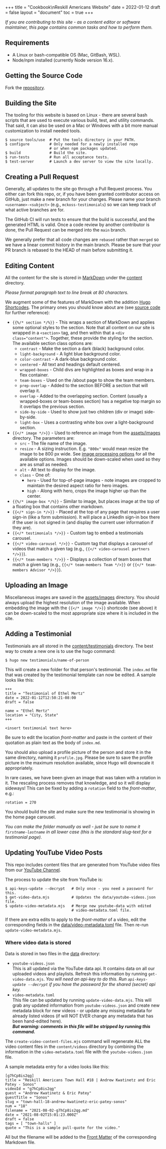 +++
title = "Cookbook\nReskill Americans Website"
date = 2022-01-12
draft = false
layout = "document"
toc = true
+++

*If you are contributing to this site - as a content editor or software
maintainer, this page contains common tasks and how to perform them.*

## Requirements

- A Linux or bash-compatible OS (Mac, GitBash, WSL).
- Node/npm installed (currently Node version 16.x).

## Getting the Source Code

Fork the [repository](https://github.com/reskillamericans/website).

## Building the Site

The tooling for this website is based on Linux - there are several bash scripts
that are used to execute various build, test, and utility commands.  That said,
it can also be used on a Mac or Windows with a bit more manual customization to
install needed tools.

```
$ source tools/use  # Put the tools directory in your PATH.
$ configure         # Only needed for a newly installed repo
                    # or when npm packages updated.
$ build             # Build the site.
$ run-tests         # Run all acceptance tests.
$ test-server       # Launch a dev server to view the site locally.
```

## Creating a Pull Request

Generally, all updates to the site go through a Pull Request process.  You
either can fork this repo, or, if you have been granted contributor access on
GitHub, just make a new branch for your changes.  Please name your branch
`<username>-<subject>` (e.g., `mckoss-testimonials`) so we can keep track of
what active branches are for.

The GitHub CI will run tests to ensure that the build is successful, and the
generated HTML is valid.  Once a code review by another contributor is done, the
Pull Request can be merged into the `main` branch.

We generally prefer that all code changes are `rebased` rather than `merged` so
we have a linear commit history in the main branch.  Please be sure
that your PR branch is rebased to the HEAD of main before submitting it.

## Editing Content

All the content for the site is stored in
[MarkDown](https://www.markdownguide.org/tools/hugo/) under the
[content](https://github.com/reskillamericans/website/tree/main/content)
directory.

*Please format paragraph text to line break at 80 characters.*

We augment some of the features of MarkDown with the addition [Hugo
Shortcodes](https://gohugo.io/content-management/shortcodes/).  The primary ones
you should know about are (see [source
code](https://github.com/reskillamericans/website/tree/main/themes/ra-theme/layouts/shortcodes)
for further reference):

- `{{%/* section */%}}` - This wraps a section of MarkDown and applies some
  optional styles to the section.  Note that all content on our site is wrapped
  in a `<section>` tag, and then within that a `<div class="content">`.
  Together, these provide the styling for the section.  The available section
  class options are:
  - `contrast` - Make the section a dark (black)  background color.
  - `light-background` - A light blue background color.
  - `color-contrast` - A dark-blue background color.
  - `centered` - All text and headings default centered.
  - `wrapped-boxes` - Child divs are highlighted as boxes and wrap in a flex
    container.
  - `team-boxes` - Used on the /about page to show the team members.
  - `prep-overlap` - Added to the section BEFORE a section that will overlap it.
  - `overlap` - Added to the overlapping section.  Content (usually a
    wrapped-boxes or team-boxes section) has a negative top margin so it
    overlaps the previous section.
  - `side-by-side` - Used to show just two children (div or image) side-by-side.
  - `light-box` - Uses a contrasting white box over a light-background section.
- `{{</* image */>}}` - Used to reference an image from the
  [assets/images](https://github.com/reskillamericans/website/tree/main/assets/images)
  directory.  The parameters are:
  - `src` - The file name of the image.
  - `resize` - A sizing instruction.  E.g. `"800x"` would mean resize the image
    to be 800 px wide.  See
    [image processing options](https://gohugo.io/content-management/image-processing/#image-processing-options)
    for all the available options.  Images should be down-scaled when used so
    they are as small as needed.
  - `alt` - Alt text to display for the image.
  - `class` - One of:
    - `hero` - Used for top-of-page images - note images are cropped to maintain
      the desired aspect ratio for hero images.
    - `high` - Along with hero, crops the image higher up than the center.
- `{{%/* image-box */%}}` - Similar to image, but places image at the top of a
  floating box that contains other markdown.
- `{{</* sign-in */>}}` - Placed at the top of any page that requires a user
  sign-in (like a form submission).  It will place a LinkedIn sign-in box there
  if the user is not signed in (and display the current user information if they
  are).
- `{{</* testimonials */>}}` - Custom tag to embed a testimonials carousel.
- `{{</* video-carousel */>}}` - Custom tag that displays a carousel of videos
  that match a given tag (e.g., `{{</* video-carousel partners */>}}`).
- `{{</* team-members */>}}` - Displays a collection of team boxes that match a
  given tag (e.g., `{{</* team-members Team */>}}` or
  `{{</* team-members Advisor */>}}`).

## Uploading an Image

Miscellaneous images are saved in the
[assets/images](https://github.com/reskillamericans/website/tree/main/assets/images)
directory.  You should always upload the highest resolution of the image
available.  When embedding the image with the `{{</* image */>}}` shortcode (see
above) it can be down-scaled to the most appropriate size where it is included
in the site.

## Adding a Testimonial

Testimonials are all stored in the
[content/testimonials](https://github.com/reskillamericans/website/tree/main/content/testimonials)
directory.  The best way to create a new one is to use the hugo command:

```
$ hugo new testimonials/name-of-person
```

This will create a new folder for that person's testimonial.  The `index.md` file
that was created by the testimonial template can now be edited.  A sample looks
like this:

```
+++
title = "Testimonial of Ethel Mertz"
date = 2022-01-12T12:50:21-08:00
draft = false

name = "Ethel Mertz"
location = "City, State"
+++

<insert testimonial text here>
```

Be sure to edit the location *front-matter* and paste in the content of their
quotation as plain text as the body of `index.md`.

You should also upload a profile picture of the person and store it in the same
directory, naming it `profile.jpg`.  Please be sure to save the profile picture
in the maximum resolution available, since Hugo will downscale it appropriately.

In rare cases, we have been given an image that was taken with a rotation in it.
The rescaling process removes that knowledge, and so it will display sideways!
This can be fixed by adding a `rotation` field to the *front-matter*, e.g.:

```
rotation = 270
```

You should build the site and make sure the new testimonial is showing in the
home page carousel.

*You can make the folder manually as well - just be sure to name it
`firstname-lastname` in all lower case (this is the standard slug-text for
a testimonial page).*

## Updating YouTube Video Posts

This repo includes content files that are generated from YouTube video files
from our [YouTube Channel](https://www.youtube.com/c/ReskillAmericans).

The process to update the site from YouTube is:

```
$ api-keys-update --decrypt   # Only once - you need a password for this.
$ get-video-data.mjs          # Updates the data/youtube-videos.json file.
$ update-video-metadata.mjs   # Merge new youtube-data with edited
                              # video-metadata.toml file.
```

If there are extra edits to apply to the *front-matter* of a video, edit the
corresponding fields in the
[data/video-metadata.toml](https://github.com/reskillamericans/website/blob/main/data/video-metadata.toml)
file.  Then re-run `update-video-metadata.mjs`.

### Where video data is stored

Data is stored in two files in the
[data](https://github.com/reskillamericans/website/tree/main/data) directory:

- `youtube-videos.json`<br>
  This is all updated via the YouTube data api.  It contains data
  on all our uploaded videos and playlists.  Refresh this information
  by running `get-video-data.mjs`.  *You will need an api-key to
  do this. Run `api-keys-update --decrypt` if you have the password
  for the shared (secret) api key.*
- `video-metadata.toml`<br>
  This file can be updated by running `update-video-data.mjs`.
  This will grab any updated information from `youtube-videos.json`
  and create new metadata block for new videos - or update any
  missing metadata for already listed videos (if will NOT EVER
  change any metadata that has been hand-edited here).<br>
  ***But warning: comments in this file will be stripped by running this
  command.***

The `create-video-content-files.mjs` command will regenerate ALL the video
content files in the `content/videos` directory by combining the information in
the `video-metadata.toml` file with the `youtube-videos.json` file.

A sample metadata entry for a video looks like this:

```
[g7hCp8is2qg]
title = "Reskill Americans Town Hall #18 | Andrew Kwatinetz and Eric Patey - Sonos"
videoId = "g7hCp8is2qg"
guest = "Andrew Kwatinetz & Eric Patey"
guestTitle = "Sonos"
slug = "town-hall-18-andrew-kwatinetz-eric-patey-sonos"
num = "18"
filename = "2021-08-02-g7hCp8is2qg.md"
date = "2021-08-02T15:01:23.000Z"
draft = false
tags = [ "town-halls" ]
quote = "This is a sample pull-quote for the video."
```

All but the filename will be added to the [Front
Matter](https://gohugo.io/content-management/front-matter/) of the corresponding
Markdown file.
